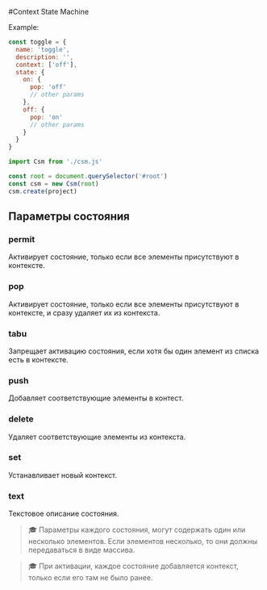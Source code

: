 #Context State Machine

Example:
```js
const toggle = {
  name: 'toggle',
  description: '',
  context: ['off'],
  state: {
    on: {
      pop: 'off'
      // other params
    },
    off: {
      pop: 'on'
      // other params
    }
  }
}
```

```js
import Csm from './csm.js'

const root = document.querySelector('#root')
const csm = new Csm(root)
csm.create(project)
```
## Параметры состояния
### permit
Активирует состояние, только если все элементы присутствуют в контексте.

### pop
Активирует состояние, только если все элементы присутствуют в контексте, и сразу удаляет их из контекста.

### tabu
Запрещает активацию состояния, если хотя бы один элемент из списка есть в контексте.

### push
Добавляет соответствующие элементы в контест.

### delete
Удаляет соответствующие элементы из контекста.

### set
Устанавливает новый контекст.

### text
Текстовое описание состояния.



> 🎓 Параметры каждого состояния, могут содержать один или несколько элементов. Если элементов несколько, то они должны передаваться в виде массива.

> 🎓 При активации, каждое состояние добавляется контекст, только если его там не было ранее.
